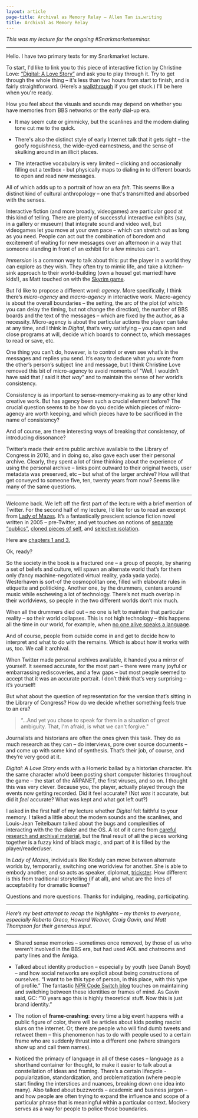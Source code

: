 ```yaml
---
layout: article
page-title: Archival as Memory Relay – Allen Tan is…writing
title: Archival as Memory Relay
---
```


*This was my lecture for the ongoing #Snarkmarketseminar.*

---

Hello. I have two primary texts for my Snarkmarket lecture.

To start, I'd like to link you to this piece of interactive fiction by Christine Love: [“Digital: A Love Story”](http://scoutshonour.com/digital/) and ask you to play through it. Try to get through the whole thing – it's less than two hours from start to finish, and is fairly straightforward. (Here’s a [walkthrough](http://smartjunk.blogspot.com/2010/08/digital-love-story.html) if you get stuck.) I'll be here when you're ready.

How you feel about the visuals and sounds may depend on whether you have memories from BBS networks or the early dial-up era. 

+ It may seem cute or gimmicky, but the scanlines and the modem dialing tone cut me to the quick.

+ There's also the distinct style of early Internet talk that it gets right – the goofy roguishness, the wide-eyed earnestness, and the sense of skulking around in an illicit places.

+ The interactive vocabulary is very limited – clicking and occasionally filling out a textbox - but physically maps to dialing in to different boards to open and read new messages.

All of which adds up to a portrait of how an era *felt*. This seems like a distinct kind of cultural anthropology – one that's transmitted and absorbed with the senses.

Interactive fiction (and more broadly, videogames) are particular good at this kind of telling. There are plenty of successful interactive exhibits (say, in a gallery or museum) that integrate sound and video well, but videogames let you move at your own pace – which can stretch out as long as you need. People can act out the combination of boredom and excitement of waiting for new messages over an afternoon in a way that someone standing in front of an exhibit for a few minutes can’t.

*Immersion* is a common way to talk about this: put the player in a world they can explore as they wish. They often try to mimic life, and take a kitchen-sink approach to their world-building (own a house! get married! have kids!), as Matt touched on with the [Skyrim game](http://snarkmarket.com/2013/8075).

But I’d like to propose a different word: *agency*. More specifically, I think there’s *micro-agency* and *macro-agency* in interactive work. Macro-agency is about the overall boundaries – the setting, the arc of the plot (of which you can delay the timing, but not change the direction), the number of BBS boards and the text of the messages – which are fixed by the author, as a necessity. Micro-agency is about the particular actions the player can take at any time, and I think in *Digital*, that’s very satisfying – you can open and close programs at will, decide which boards to connect to, which messages to read or save, etc.

One thing you can’t do, however, is to control or even see what’s in the messages and replies you send. It’s easy to deduce what you wrote from the other’s person’s subject line and message, but I think Christine Love removed this bit of micro-agency to avoid moments of “Well, I wouldn’t have said that / said it *that way*” and to maintain the sense of her world’s consistency.

Consistency is as important to sense-memory-making as to any other kind  creative work. But has agency been such a crucial element before? The crucial question seems to be how do you decide which pieces of micro-agency are worth keeping, and which pieces have to be sacrificed in the name of consistency?

And of course, are there interesting ways of breaking that consistency, of introducing dissonance?

Twitter’s made their entire public archive available to the Library of Congress in 2010, and in doing so, also gave each user their personal archive. Clearly, they spent a lot of time thinking about the experience of using the personal archive – links point outward to their original tweets, user metadata was preserved, etc – but what of the larger archive? How will that get conveyed to someone five, ten, twenty years from now? Seems like many of the same questions.

---

Welcome back. We left off the first part of the lecture with a brief mention of Twitter. For the second half of my lecture, I’d like for us to read an excerpt from [Lady of Mazes](http://www.amazon.com/Lady-Mazes-Karl-Schroeder/dp/0765312190). It’s a fantastically prescient science fiction novel written in 2005 – pre-Twitter, and yet touches on notions of [separate “publics”](https://pinboard.in/u:tealtan/b:3558e2c86e91), [cloned pieces of self](http://snarkmarket.com/2010/6262), and [selective isolation](http://the-pastry-box-project.net/erin-kissane/2013-april-26/).

Here are [chapters 1 and 3.](http://tanmade.com/making/snarkmarket-excerpt/)

Ok, ready?

So the society in the book is a fractured one – a group of people, by sharing a set of beliefs and culture, will spawn an alternate world that’s for them only (fancy machine-negotiated virtual reality, yada yada yada). Westerhaven is sort-of the cosmopolitan one, filled with elaborate rules in etiquette and politicking. Another one, by the drummers, centers around music while eschewing a lot of technology. There’s not much overlap in their worldviews, so people in the two different worlds don’t mix much.

When all the drummers died out – no one is left to maintain that particular reality – so their world collapses. This is not high technology – this happens all the time in our world, for example, when [no one alive speaks a language](http://en.wikipedia.org/wiki/Linguicide).

And of course, people from outside come in and get to decide how to interpret and what to do with the remains. Which is about how it works with us, too. We call it archival.

When Twitter made personal archives available, it handed you a mirror of yourself. It seemed accurate, for the most part – there were many joyful or embarrassing rediscoveries, and a few gaps – but most people seemed to accept that it was an accurate portrait. I don’t think that’s very surprising – it’s yourself!

But what about the question of representation for the version that’s sitting in the Library of Congress? How do we decide whether something feels true to an era?

> “…And yet you chose to speak for them in a situation of great ambiguity. That, I'm afraid, is what we can't forgive."

Journalists and historians are often the ones given this task. They do as much research as they can – do interviews, pore over source documents – and come up with some kind of synthesis. That’s their job, of course, and they’re very good at it.

*Digital: A Love Story* ends with a Homeric ballad by a historian character. It’s the same character who’d been posting short computer histories throughout the game – the start of the ARPANET, the first viruses, and so on. I thought this was very clever. Because you, the player, actually played through the events now getting recorded. Did it feel accurate? (Not *was* it accurate, but did it *feel* accurate? What was kept and what got left out?)

I asked in the first half of my lecture whether *Digital* felt faithful to your memory. I talked a little about the modem sounds and the scanlines, and Louis-Jean Teitelbaum talked about the bugs and complexities of interacting with the the dialer and the OS. A lot of it came from [careful research and archival material](http://www.textfiles.com), but the final result of all the pieces working together is a fuzzy kind of black magic, and part of it is filled by the player/reader/user.

In *Lady of Mazes*, individuals like Kodaly can move between alternate worlds by, temporarily, switching one worldview for another. She is able to embody another, and so acts as speaker, diplomat, [trickster](http://www.amazon.com/Trickster-Makes-This-World-Mischief/dp/0374532559). How different is this from traditional storytelling (if at all), and what are the lines of acceptability for dramatic license?

Questions and more questions. Thanks for indulging, reading, participating.

---

*Here’s my best attempt to recap the highlights – my thanks to everyone, especially Roberto Greco, Howard Weaver, Craig Gavin, and Matt Thompson for their generous input.*

---

+ Shared sense memories – sometimes once removed, by those of us who weren’t involved in the BBS era, but had used AOL and chatrooms and party lines and the Amiga. 

+ Talked about identity production – especially by youth (see Danah Boyd) – and how social networks are explicit about being constructions of ourselves. “I want to be this type of person, in this place, with this type of profile.” The fantastic [NPR Code Switch blog](http://www.npr.org/blogs/codeswitch/) touches on maintaining and switching between these identities or frames of mind. As Gavin said, GC: “10 years ago this is highly theoretical stuff. Now this is just brand identity.”

+ The notion of **frame-crashing**: every time a big event happens with a public figure of color, there will be articles about kids posting rascist slurs on the internet. Or, there are people who will find dumb tweets and retweet them – this phenomenon has to do with people used to a certain frame who are suddenly thrust into a different one (where strangers show up and call them names).

+ Noticed the primacy of language in all of these cases – language as a shorthand container for thought, to make it easier to talk about a constellation of ideas and framing. There’s a certain lifecycle - popularization, standardization, and problematization (where people start finding the interstices and nuances, breaking down one idea into many). Also talked about buzzwords – academic and business jargon – and how people are often trying to expand the influence and scope of a particular phrase that is meaningful within a particular context. Mockery serves as a way for people to police those boundaries.